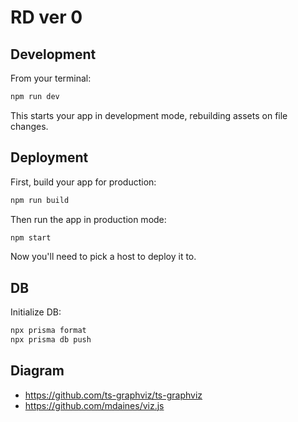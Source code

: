 # RD ver 0

## Development

From your terminal:

```sh
npm run dev
```

This starts your app in development mode, rebuilding assets on file changes.

## Deployment

First, build your app for production:

```sh
npm run build
```

Then run the app in production mode:

```sh
npm start
```

Now you'll need to pick a host to deploy it to.


## DB

Initialize DB:

```sh
npx prisma format
npx prisma db push
```


## Diagram
- https://github.com/ts-graphviz/ts-graphviz
- https://github.com/mdaines/viz.js